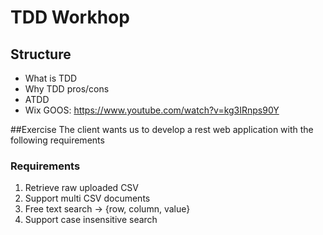 # TDD Workhop 

## Structure
* What is TDD
* Why TDD pros/cons 
* ATDD 
* Wix GOOS: https://www.youtube.com/watch?v=kg3IRnps90Y



##Exercise 
The client wants us to develop a rest web application with the following requirements

### Requirements 
1. Retrieve raw uploaded CSV
2. Support multi CSV documents
3. Free text search -> {row, column, value}
4. Support case insensitive search 


